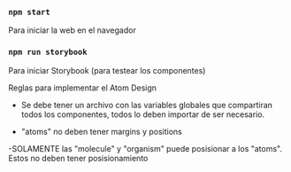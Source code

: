 ### `npm start`

Para iniciar la web en el navegador

### `npm run storybook`

Para iniciar Storybook (para testear los componentes)

Reglas para implementar el Atom Design

- Se debe tener un archivo con las variables globales que compartiran todos los componentes, todos lo deben importar de ser necesario.

- "atoms" no deben tener margins y positions

-SOLAMENTE las "molecule" y "organism" puede posisionar a los "atoms". Estos no deben tener posisionamiento
